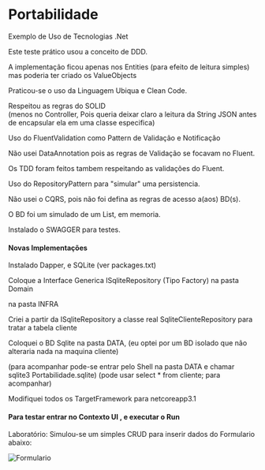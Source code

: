 # Portabilidade
Exemplo de Uso de Tecnologias .Net

Este teste prático usou a conceito de DDD.

A implementação ficou apenas nos Entities (para efeito de leitura simples)<br/>
mas poderia ter criado os ValueObjects

Praticou-se o uso da Linguagem Ubiqua e Clean Code.

Respeitou as regras do SOLID<br/>(menos no Controller, Pois queria deixar claro a leitura da String JSON antes de encapsular ela em uma classe especifica)

Uso do FluentValidation como Pattern de Validação e Notificação

Não usei DataAnnotation pois as regras de Validação se focavam no Fluent.

Os TDD foram feitos tambem respeitando as validações do Fluent.

Uso do RepositoryPattern para "simular" uma persistencia.

Não usei o CQRS, pois não foi defina as regras de acesso a(aos) BD(s).

O BD foi um simulado de um List<T>, em memoria.

Instalado o SWAGGER para testes.

#### Novas Implementações

Instalado Dapper, e SQLite (ver packages.txt)

Coloque a Interface Generica ISqliteRepository (Tipo Factory) na pasta Domain

na pasta INFRA

Criei a partir da ISqliteRepository a classe real SqliteClienteRepository para tratar a tabela cliente

Coloquei o BD Sqlite na pasta DATA, (eu optei por um BD isolado que não alteraria nada na maquina cliente)

(para acompanhar pode-se entrar pelo Shell na pasta DATA e chamar sqlite3 Portabilidade.sqlite)
(pode usar   select * from cliente;  para acompanhar)

Modifiquei todos os TargetFramework para netcoreapp3.1


#### Para testar entrar no Contexto UI , e executar o Run

Laboratório:
Simulou-se um simples CRUD para inserir dados do Formulario abaixo:

![Formulario](https://github.com/wgpalumbo/Portabilidade/blob/master/solicitacao.png)

